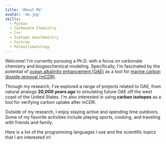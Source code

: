 ```yaml
---
title: 'About Me'
avatar: 'me.jpg'
skills:
  - Python
  - Carbonate Chemistry
  - C++
  - Isotope Geochemistry
  - Fortran
  - Paleoclimatology
---
```


Welcome! I'm currently pursuing a Ph.D. with a focus on carbonate chemistry and biogeochemical modeling. Specifically, I'm fascinated by the potential of [ocean alkalinity enhancement (OAE)](https://www.dosi-project.org/wp-content/uploads/Alkalinity-Enhancement-Policy-Brief.pdf) as a tool for [marine carbon dioxide removal (mCDR)](https://oceanvisions.org/ocean-based-carbon-dioxide-removal/).

Through my research, I've explored a range of projects related to OAE, from natural analogs **20,000 years ago** to simulating future OAE off the west coast of the United States. I'm also interested in using **carbon isotopes** as a tool for verifying carbon uptake after mCDR.

Outside of my research, I enjoy staying active and spending time outdoors. Some of my favorite activities include playing sports, cooking, and traveling with friends and family.

Here is a list of the programming languages I use and the scientific topics that I am interested in!
